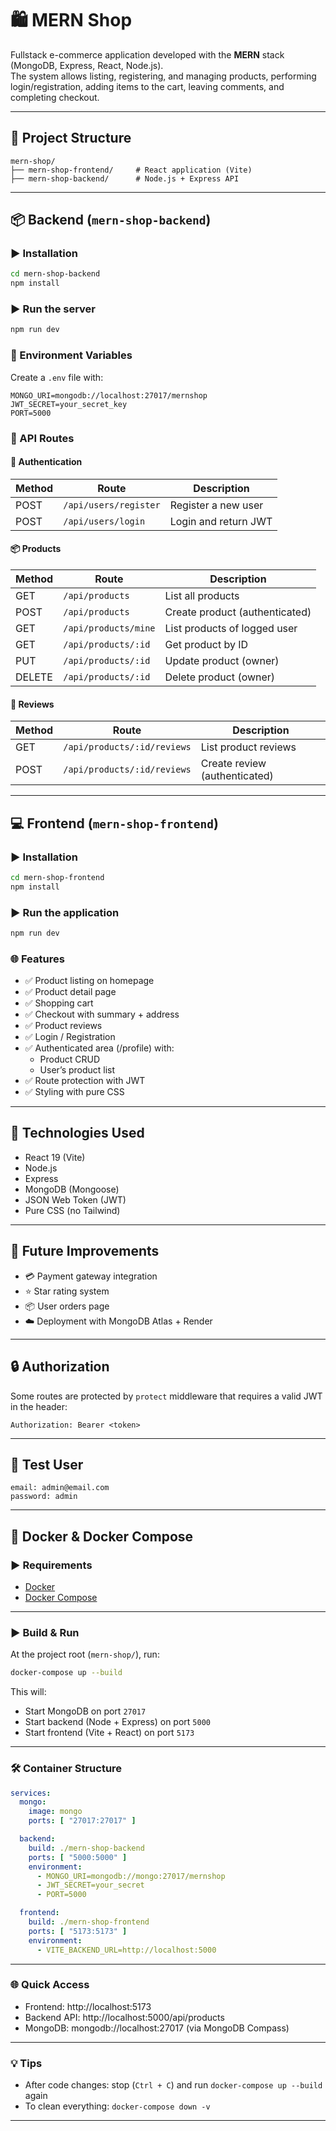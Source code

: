 # 🛍️ MERN Shop

Fullstack e-commerce application developed with the **MERN** stack (MongoDB, Express, React, Node.js).  
The system allows listing, registering, and managing products, performing login/registration, adding items to the cart, leaving comments, and completing checkout.

---

## 📁 Project Structure

```
mern-shop/
├── mern-shop-frontend/     # React application (Vite)
├── mern-shop-backend/      # Node.js + Express API
```

---

## 📦 Backend (`mern-shop-backend`)

### ▶️ Installation

```bash
cd mern-shop-backend
npm install
```

### ▶️ Run the server

```bash
npm run dev
```

### 🔐 Environment Variables

Create a `.env` file with:

```env
MONGO_URI=mongodb://localhost:27017/mernshop
JWT_SECRET=your_secret_key
PORT=5000
```

### 📌 API Routes

#### 🔐 Authentication

| Method | Route                | Description              |
|--------|----------------------|--------------------------|
| POST   | `/api/users/register` | Register a new user      |
| POST   | `/api/users/login`    | Login and return JWT     |

#### 📦 Products

| Method | Route                        | Description                     |
|--------|-------------------------------|---------------------------------|
| GET    | `/api/products`              | List all products               |
| POST   | `/api/products`              | Create product (authenticated)  |
| GET    | `/api/products/mine`         | List products of logged user    |
| GET    | `/api/products/:id`          | Get product by ID               |
| PUT    | `/api/products/:id`          | Update product (owner)          |
| DELETE | `/api/products/:id`          | Delete product (owner)          |

#### 💬 Reviews

| Method | Route                                | Description                |
|--------|--------------------------------------|----------------------------|
| GET    | `/api/products/:id/reviews`         | List product reviews       |
| POST   | `/api/products/:id/reviews`         | Create review (authenticated) |

---

## 💻 Frontend (`mern-shop-frontend`)

### ▶️ Installation

```bash
cd mern-shop-frontend
npm install
```

### ▶️ Run the application

```bash
npm run dev
```

### 🌐 Features

- ✅ Product listing on homepage  
- ✅ Product detail page  
- ✅ Shopping cart  
- ✅ Checkout with summary + address  
- ✅ Product reviews  
- ✅ Login / Registration  
- ✅ Authenticated area (/profile) with:  
  - Product CRUD  
  - User’s product list  
- ✅ Route protection with JWT  
- ✅ Styling with pure CSS  

---

## 🧪 Technologies Used

- React 19 (Vite)  
- Node.js  
- Express  
- MongoDB (Mongoose)  
- JSON Web Token (JWT)  
- Pure CSS (no Tailwind)  

---

## 🚀 Future Improvements

- 💳 Payment gateway integration  
- ⭐ Star rating system  
- 📦 User orders page  
- ☁️ Deployment with MongoDB Atlas + Render  

---

## 🔒 Authorization

Some routes are protected by `protect` middleware that requires a valid JWT in the header:

```http
Authorization: Bearer <token>
```

---

## 👤 Test User

```
email: admin@email.com
password: admin
```

---

## 🐳 Docker & Docker Compose

### ▶️ Requirements

- [Docker](https://www.docker.com/)  
- [Docker Compose](https://docs.docker.com/compose/)  

---

### ▶️ Build & Run

At the project root (`mern-shop/`), run:

```bash
docker-compose up --build
```

This will:

- Start MongoDB on port `27017`  
- Start backend (Node + Express) on port `5000`  
- Start frontend (Vite + React) on port `5173`  

---

### 🛠️ Container Structure

```yaml
services:
  mongo:
    image: mongo
    ports: [ "27017:27017" ]

  backend:
    build: ./mern-shop-backend
    ports: [ "5000:5000" ]
    environment:
      - MONGO_URI=mongodb://mongo:27017/mernshop
      - JWT_SECRET=your_secret
      - PORT=5000

  frontend:
    build: ./mern-shop-frontend
    ports: [ "5173:5173" ]
    environment:
      - VITE_BACKEND_URL=http://localhost:5000
```

---

### 🌐 Quick Access

- Frontend: http://localhost:5173  
- Backend API: http://localhost:5000/api/products  
- MongoDB: mongodb://localhost:27017 (via MongoDB Compass)  

---

### 💡 Tips

- After code changes: stop (`Ctrl + C`) and run `docker-compose up --build` again  
- To clean everything: `docker-compose down -v`  

---